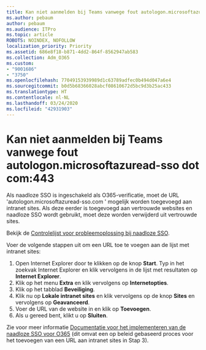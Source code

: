 ```yaml
---
title: Kan niet aanmelden bij Teams vanwege fout autologon.microsoftazuread-sso.com:443
ms.author: pebaum
author: pebaum
ms.audience: ITPro
ms.topic: article
ROBOTS: NOINDEX, NOFOLLOW
localization_priority: Priority
ms.assetid: 686e8f18-b871-4dd2-864f-8562947ab583
ms.collection: Adm_O365
ms.custom:
- "9001686"
- "3750"
ms.openlocfilehash: 77049153939989d1c63789adfec0b494d047a6e4
ms.sourcegitcommit: b0d5b68366028abcf08610672d5bc9d3b25ac433
ms.translationtype: HT
ms.contentlocale: nl-NL
ms.lasthandoff: 03/24/2020
ms.locfileid: "42931903"
---
```

# <a name="unable-to-log-into-teams-due-to-error-autologonmicrosoftazuread-sso-dot-com443"></a>Kan niet aanmelden bij Teams vanwege fout autologon.microsoftazuread-sso dot com:443

Als naadloze SSO is ingeschakeld als O365-verificatie, moet de URL 'autologon.microsoftazuread-sso.com ' mogelijk worden toegevoegd aan intranet sites.  Als deze eerder is toegevoegd aan vertrouwde websites en naadloze SSO wordt gebruikt, moet deze worden verwijderd uit vertrouwde sites.

Bekijk de [Controlelijst voor probleemoplossing bij naadloze SSO](https://docs.microsoft.com/azure/active-directory/hybrid/tshoot-connect-sso#troubleshooting-checklist).

Voer de volgende stappen uit om een URL toe te voegen aan de lijst met intranet sites:

1. Open Internet Explorer door te klikken op de knop **Start**. Typ in het zoekvak Internet Explorer en klik vervolgens in de lijst met resultaten op **Internet Explorer**.
2. Klik op het menu **Extra** en klik vervolgens op **Internetopties**.
3. Klik op het tabblad **Beveiliging**.
4. Klik nu op **Lokale intranet sites** en klik vervolgens op de knop **Sites** en vervolgens op **Geavanceerd**.
5. Voer de URL van de website in en klik op **Toevoegen**.
6. Als u gereed bent, klikt u op **Sluiten**.

Zie voor meer informatie [Documentatie voor het implementeren van de naadloze SSO voor O365](https://docs.microsoft.com/azure/active-directory/hybrid/how-to-connect-sso-quick-start) (dit omvat een op beleid gebaseerd proces voor het toevoegen van een URL aan intranet sites in Stap 3).
